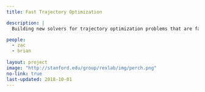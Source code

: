 ```yaml
---
title: Fast Trajectory Optimization

description: |
  Building new solvers for trajectory optimization problems that are fast, accurate, and numerically robust. Currently developing a novel indirect solver, based off of iterative LQR (iLQR), that allows for general inequality and equality constraints, specification of an initial state trajectory, and Hermite-Simpson integration. The open-source code, written in Julia, is available for download at "https://github.com/RoboticExplorationLab/TrajectoryOptimization.jl.git". 

people:
  - zac
  - brian
  
layout: project
image: "http://stanford.edu/group/rexlab/img/perch.png"
no-link: true
last-updated: 2018-10-01
---
```


